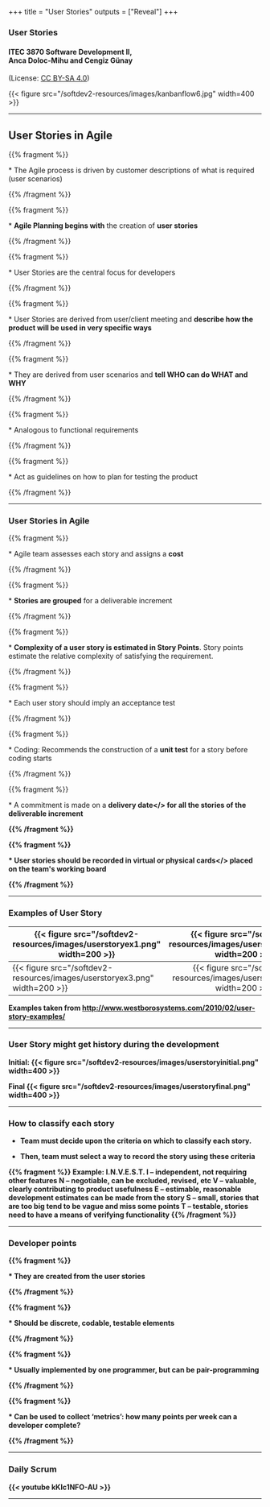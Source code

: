 +++
title = "User Stories"
outputs = ["Reveal"]
+++

### User Stories

#### ITEC 3870 Software Development II, <br> Anca Doloc-Mihu and Cengiz Günay

(License: [CC BY-SA 4.0](http://creativecommons.org/licenses/by-sa/4.0/))
    
{{< figure src="/softdev2-resources/images/kanbanflow6.jpg" width=400 >}}

---

## User Stories in Agile

{{% fragment %}} <p align='left'> * The Agile process is driven by customer descriptions of what is required (user scenarios) </p> {{% /fragment %}}

{{% fragment %}} <p align='left'> * <b>Agile Planning begins with</b> the creation of <b>user stories</b> </p> {{% /fragment %}}

{{% fragment %}} <p align='left'> * User Stories are the central focus for developers </p> {{% /fragment %}}

{{% fragment %}} <p align='left'> * User Stories are derived from user/client meeting and <b>describe how the product will be used in very specific ways</b></p> {{% /fragment %}}

{{% fragment %}} <p align='left'> * They are derived from user scenarios and <b>tell WHO can do WHAT and WHY</b> </p> {{% /fragment %}}

{{% fragment %}} <p align='left'> * Analogous to functional requirements </p> {{% /fragment %}}
    
{{% fragment %}} <p align='left'> * Act as guidelines on how to plan for testing the product </p> {{% /fragment %}}

---

### User Stories in Agile

{{% fragment %}} <p align='left'> * Agile team assesses each story and assigns a <b>cost</b></p> {{% /fragment %}}

{{% fragment %}} <p align='left'> * <b>Stories are grouped</b> for a deliverable increment </p> {{% /fragment %}}

{{% fragment %}} <p align='left'> * <b>Complexity of a user story is estimated in Story Points</b>. Story points estimate the relative complexity of satisfying the requirement. </p> {{% /fragment %}}

{{% fragment %}} <p align='left'> * Each user story should imply an acceptance test </p> {{% /fragment %}}

{{% fragment %}} <p align='left'> * Coding: Recommends the construction of a <b>unit test</b> for a story before coding starts </p> {{% /fragment %}}

{{% fragment %}} <p align='left'> * A commitment is made on a <b>delivery date</> for all the stories of the deliverable increment </p> {{% /fragment %}}

{{% fragment %}} <p align='left'> * User stories should be recorded in virtual or physical <b>cards</> placed on the team's working board </p> {{% /fragment %}}

---

### Examples of User Story

| {{< figure src="/softdev2-resources/images/userstoryex1.png" width=200 >}}      | {{< figure src="/softdev2-resources/images/userstoryex2.png" width=200 >}}        |
| ------------- |:-------------:|
| {{< figure src="/softdev2-resources/images/userstoryex3.png" width=200 >}}     | {{< figure src="/softdev2-resources/images/userstoryex4.png" width=200 >}} | 

Examples taken from http://www.westborosystems.com/2010/02/user-story-examples/

---

### User Story might get history during the development

**Initial:**
{{< figure src="/softdev2-resources/images/userstoryinitial.png" width=400 >}}


**Final**
{{< figure src="/softdev2-resources/images/userstoryfinal.png" width=400 >}}


---

### How to classify each story

* Team must decide upon the criteria on which to classify each story.

* Then, team must select a way to record the story using these criteria

{{% fragment %}} Example: **I.N.V.E.S.T.**
**I** – independent, not requiring other features
**N** – negotiable, can be excluded, revised, etc
**V** – valuable, clearly contributing to product usefulness
**E** – estimable, reasonable development estimates can be made from the story
**S** – small, stories that are too big tend to be vague and miss some points
**T** – testable, stories need to have a means of verifying functionality
{{% /fragment %}}

---

### Developer points

{{% fragment %}} <p align='left'> * They are created from the user stories </p> {{% /fragment %}}

{{% fragment %}} <p align='left'> * Should be discrete, codable, testable elements </p> {{% /fragment %}}

{{% fragment %}} <p align='left'> * Usually implemented by one programmer, but can be pair-programming </p> {{% /fragment %}}

{{% fragment %}} <p align='left'> * Can be used to collect ‘metrics’: how many points per week can a developer complete? </p> {{% /fragment %}}

---

### Daily Scrum

<div style="width: 50%">
{{< youtube kKIc1NFO-AU >}}
</div>
    
---

